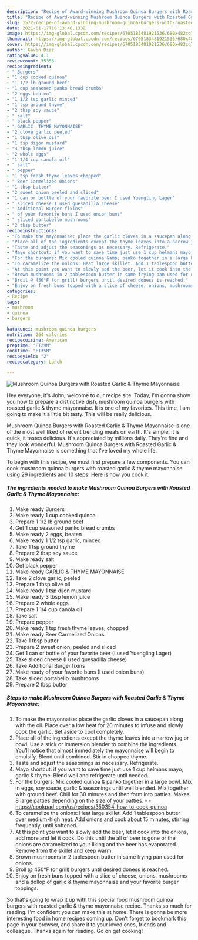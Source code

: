```yaml
---
description: "Recipe of Award-winning Mushroom Quinoa Burgers with Roasted Garlic &amp;amp; Thyme Mayonnaise"
title: "Recipe of Award-winning Mushroom Quinoa Burgers with Roasted Garlic &amp;amp; Thyme Mayonnaise"
slug: 1572-recipe-of-award-winning-mushroom-quinoa-burgers-with-roasted-garlic-and-amp-thyme-mayonnaise
date: 2021-01-17T16:13:48.133Z
image: https://img-global.cpcdn.com/recipes/6705183481921536/680x482cq70/mushroom-quinoa-burgers-with-roasted-garlic-thyme-mayonnaise-recipe-main-photo.jpg
thumbnail: https://img-global.cpcdn.com/recipes/6705183481921536/680x482cq70/mushroom-quinoa-burgers-with-roasted-garlic-thyme-mayonnaise-recipe-main-photo.jpg
cover: https://img-global.cpcdn.com/recipes/6705183481921536/680x482cq70/mushroom-quinoa-burgers-with-roasted-garlic-thyme-mayonnaise-recipe-main-photo.jpg
author: Gavin Diaz
ratingvalue: 4.1
reviewcount: 35356
recipeingredient:
- " Burgers"
- "1 cup cooked quinoa"
- "1 1/2 lb ground beef"
- "1 cup seasoned panko bread crumbs"
- "2 eggs beaten"
- "1 1/2 tsp garlic minced"
- "1 tsp ground thyme"
- "2 tbsp soy sauce"
- " salt"
- " black pepper"
- " GARLIC  THYME MAYONNAISE"
- "2 clove garlic peeled"
- "1 tbsp olive oil"
- "1 tsp dijon mustard"
- "3 tbsp lemon juice"
- "2 whole eggs"
- "1 1/4 cup canola oil"
- " salt"
- " pepper"
- "1 tsp fresh thyme leaves chopped"
- " Beer Carmelized Onions"
- "1 tbsp butter"
- "2 sweet onion peeled and sliced"
- "1 can or bottle of your favorite beer I used Yuengling Lager"
- " sliced cheese I used quesadilla cheese"
- " Additional Burger fixins"
- " of your favorite buns I used onion buns"
- " sliced portabello mushrooms"
- "2 tbsp butter"
recipeinstructions:
- "To make the mayonnaise: place the garlic cloves in a saucepan along with the oil. Place over a low heat for 20 minutes to infuse and slowly cook the garlic. Set aside to cool completely."
- "Place all of the ingredients except the thyme leaves into a narrow jug or bowl. Use a stick or immersion blender to combine the ingredients. You’ll notice that almost immediately the mayonnaise will begin to emulsify. Blend until combined.  Stir in chopped thyme."
- "Taste and adjust the seasonings as necessary. Refrigerate."
- "Mayo shortcut: if you want to save time just use 1 cup helmans mayo, garlic &amp; thyme.  Blend well and refrigerate  until needed."
- "For the burgers: Mix cooled quinoa &amp; panko together in a large bowl. Mix in eggs, soy sauce, garlic &amp; seasonings until well blended. Mix together with ground beef. Chill for 30 minutes and then form into patties. Makes 8 large patties depending on the size of your patties.  https://cookpad.com/us/recipes/350354-how-to-cook-quinoa"
- "To caramelize the onions: Heat large skillet. Add 1 tablespoon butter over medium-high heat. Add onions and cook about 15 minutes, stirring frequently, until softened."
- "At this point you want to slowly add the beer, let it cook into the onions, add more and let it cook. Do this until the all of beer is gone or the onions are caramelized to your liking and the beer has evaporated. Remove from the skillet and keep warm."
- "Brown mushrooms in 2 tablespoon butter in same frying pan used for onions."
- "Broil @ 450°F (or grill) burgers until desired doness is reached."
- "Enjoy on fresh buns topped with a slice of cheese, onions, mushrooms and a dollop of garlic &amp; thyme mayonnaise and your favorite burger toppings."
categories:
- Recipe
tags:
- mushroom
- quinoa
- burgers

katakunci: mushroom quinoa burgers 
nutrition: 264 calories
recipecuisine: American
preptime: "PT29M"
cooktime: "PT35M"
recipeyield: "2"
recipecategory: Lunch

---
```



![Mushroom Quinoa Burgers with Roasted Garlic &amp; Thyme Mayonnaise](https://img-global.cpcdn.com/recipes/6705183481921536/680x482cq70/mushroom-quinoa-burgers-with-roasted-garlic-thyme-mayonnaise-recipe-main-photo.jpg)

Hey everyone, it's John, welcome to our recipe site. Today, I'm gonna show you how to prepare a distinctive dish, mushroom quinoa burgers with roasted garlic &amp; thyme mayonnaise. It is one of my favorites. This time, I am going to make it a little bit tasty. This will be really delicious.

Mushroom Quinoa Burgers with Roasted Garlic &amp; Thyme Mayonnaise is one of the most well liked of recent trending meals on earth. It's simple, it is quick, it tastes delicious. It's appreciated by millions daily. They're fine and they look wonderful. Mushroom Quinoa Burgers with Roasted Garlic &amp; Thyme Mayonnaise is something that I've loved my whole life.




To begin with this recipe, we must first prepare a few components. You can cook mushroom quinoa burgers with roasted garlic &amp; thyme mayonnaise using 29 ingredients and 10 steps. Here is how you cook it.

<!--inarticleads1-->

##### The ingredients needed to make Mushroom Quinoa Burgers with Roasted Garlic &amp; Thyme Mayonnaise:

1. Make ready  Burgers
1. Make ready 1 cup cooked quinoa
1. Prepare 1 1/2 lb ground beef
1. Get 1 cup seasoned panko bread crumbs
1. Make ready 2 eggs, beaten
1. Make ready 1 1/2 tsp garlic, minced
1. Take 1 tsp ground thyme
1. Prepare 2 tbsp soy sauce
1. Make ready  salt
1. Get  black pepper
1. Make ready  GARLIC &amp; THYME MAYONNAISE
1. Take 2 clove garlic, peeled
1. Prepare 1 tbsp olive oil
1. Make ready 1 tsp dijon mustard
1. Make ready 3 tbsp lemon juice
1. Prepare 2 whole eggs
1. Prepare 1 1/4 cup canola oil
1. Take  salt
1. Prepare  pepper
1. Make ready 1 tsp fresh thyme leaves, chopped
1. Make ready  Beer Carmelized Onions
1. Take 1 tbsp butter
1. Prepare 2 sweet onion, peeled and sliced
1. Get 1 can or bottle of your favorite beer (I used Yuengling Lager)
1. Take  sliced cheese (I used quesadilla cheese)
1. Take  Additional Burger fixins
1. Make ready  of your favorite buns (I used onion buns)
1. Take  sliced portabello mushrooms
1. Prepare 2 tbsp butter




<!--inarticleads2-->

##### Steps to make Mushroom Quinoa Burgers with Roasted Garlic &amp; Thyme Mayonnaise:

1. To make the mayonnaise: place the garlic cloves in a saucepan along with the oil. Place over a low heat for 20 minutes to infuse and slowly cook the garlic. Set aside to cool completely.
1. Place all of the ingredients except the thyme leaves into a narrow jug or bowl. Use a stick or immersion blender to combine the ingredients. You’ll notice that almost immediately the mayonnaise will begin to emulsify. Blend until combined.  Stir in chopped thyme.
1. Taste and adjust the seasonings as necessary. Refrigerate.
1. Mayo shortcut: if you want to save time just use 1 cup helmans mayo, garlic &amp; thyme.  Blend well and refrigerate  until needed.
1. For the burgers: Mix cooled quinoa &amp; panko together in a large bowl. Mix in eggs, soy sauce, garlic &amp; seasonings until well blended. Mix together with ground beef. Chill for 30 minutes and then form into patties. Makes 8 large patties depending on the size of your patties. -  - https://cookpad.com/us/recipes/350354-how-to-cook-quinoa
1. To caramelize the onions: Heat large skillet. Add 1 tablespoon butter over medium-high heat. Add onions and cook about 15 minutes, stirring frequently, until softened.
1. At this point you want to slowly add the beer, let it cook into the onions, add more and let it cook. Do this until the all of beer is gone or the onions are caramelized to your liking and the beer has evaporated. Remove from the skillet and keep warm.
1. Brown mushrooms in 2 tablespoon butter in same frying pan used for onions.
1. Broil @ 450°F (or grill) burgers until desired doness is reached.
1. Enjoy on fresh buns topped with a slice of cheese, onions, mushrooms and a dollop of garlic &amp; thyme mayonnaise and your favorite burger toppings.




So that's going to wrap it up with this special food mushroom quinoa burgers with roasted garlic &amp; thyme mayonnaise recipe. Thanks so much for reading. I'm confident you can make this at home. There is gonna be more interesting food in home recipes coming up. Don't forget to bookmark this page in your browser, and share it to your loved ones, friends and colleague. Thanks again for reading. Go on get cooking!
